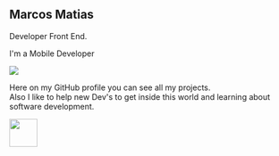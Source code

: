 ## Marcos Matias

Developer Front End.

I'm a Mobile Developer<br/>

<img src="https://img.icons8.com/?size=48&id=7AFcZ2zirX6Y&format=png">

Here on my GitHub profile you can see all my projects.  
Also I like to help new Dev's to get inside this world and learning about software development.

  
</div>

<img src="https://media.giphy.com/media/VgCDAzcKvsR6OM0uWg/giphy.gif" width="50">
